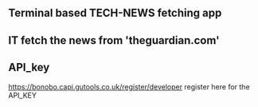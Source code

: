 ## Terminal based TECH-NEWS fetching app 
IT fetch the news from 'theguardian.com'
-------------------------------------------------------
## API_key
https://bonobo.capi.gutools.co.uk/register/developer
register here for the API_KEY
